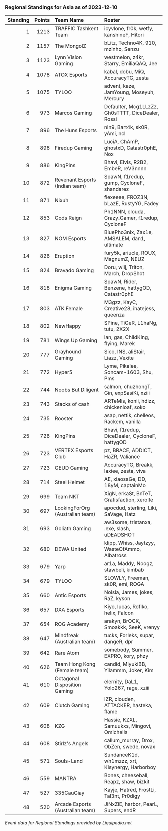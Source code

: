 ### Regional Standings for Asia as of 2023-12-10

| Standing | Points | Team Name                        | Roster                                            |
| -: | -: | :- | :- |
|        1 |   1213 | TRAFFIC Tashkent Team            | icyvlone, fr0k, wetfy, kanshineF, Hitori          |
|        2 |   1157 | The MongolZ                      | bLitz, Techno4K, 910, mzinho, Senzu               |
|        3 |   1123 | Lynn Vision Gaming               | westmelon, z4kr, Starry, EmiliaQAQ, Jee           |
|        4 |   1078 | ATOX Esports                     | kabal, dobu, MiQ, AccuracyTG, zesta               |
|        5 |   1075 | TYLOO                            | advent, kaze, JamYoung, Moseyuh, Mercury          |
|        6 |    973 | Marcos Gaming                    | Defaulter, Mcg1LLzZz, Gh0sTTTT, DiceDealer, Rossi |
|        7 |    896 | The Huns Esports                 | nin9, Bart4k, sk0R, yAmi, ncl                     |
|        8 |    896 | Firedup Gaming                   | LuciA, ChAmP, ghostxD, Catastr0phE, Nox           |
|        9 |    886 | KingPins                         | Bhavi, Elvis, R2B2, EmbeR, reV3nnnn               |
|       10 |    872 | Revenant Esports (Indian team)   | SpawN, f1redup, gump, CycloneF, shandarez         |
|       11 |    871 | Nixuh                            | flexeeee, FROZ3N, bLazE, RustyYG, Fadey           |
|       12 |    853 | Gods Reign                       | Ph1NNN, clouda, Crazy_Gamer, f1redup, CycloneF    |
|       13 |    827 | NOM Esports                      | BluePho3nix, Zax1e, AMSALEM, dan1, ultimate       |
|       14 |    826 | Eruption                         | fury5k, ariucle, ROUX, MagnumZ, NEUZ              |
|       15 |    824 | Bravado Gaming                   | Doru, wilj, Triton, March, DropShot               |
|       16 |    818 | Enigma Gaming                    | SpawN, Rider, Benzene, hattygOD, Catastr0phE      |
|       17 |    803 | ATK Female                       | M3gzz, KayC, Creative28, ihatejess, queenza       |
|       18 |    802 | NewHappy                         | SPine, TiGeR, L1haNg, tutu, 2X2X                  |
|       19 |    781 | Wings Up Gaming                  | lan, gas, ChildKing, flying, Marek                |
|       20 |    777 | Grayhound Gaming                 | Sico, INS, aliStair, Liazz, Vexite                |
|       21 |    772 | Hyper5                           | Lyme, Pikalee, Soncam-1603, Shu, Pms              |
|       22 |    744 | Noobs But Diligent               | salmon, chuzhongT, Gin, expSasiKi, xziii          |
|       23 |    743 | Stacks of cash                   | ARTeMis, konii, hdizz, chickenloaf, soko          |
|       24 |    735 | Rooster                          | asap, nettik, chelleos, Rackem, vanilla           |
|       25 |    726 | KingPins                         | Bhavi, f1redup, DiceDealer, CycloneF, hattygOD    |
|       26 |    723 | VERTEX Esports Club              | pz, BRACE, ADDICT, HaZR, Valiance                 |
|       27 |    723 | GEUD Gaming                      | AccuracyTG, Breakk, laxiee, zesta, viva           |
|       28 |    714 | Steel Helmet                     | AE, xiaosaGe, DD, 18yM, captainMo                 |
|       29 |    699 | Team NKT                         | XigN, erkaSt, BnTeT, Gratisfaction, xerolte       |
|       30 |    697 | LookingForOrg (Australian team)  | apocdud, sterling, Liki, SaVage, Hatz             |
|       31 |    693 | Goliath Gaming                   | aw3some, tristanxa, .exe, slash, uDEADSHOT        |
|       32 |    680 | DEWA United                      | klipp, Whiss, Jaytzyy, WasteOfAmmo, Albatross     |
|       33 |    679 | Yarp                             | ar1a, Maddy, Noogz, stawbeli, kimbab              |
|       34 |    679 | TYLOO                            | SLOWLY, Freeman, sk0R, emi, ROGA                  |
|       35 |    660 | Antic Esports                    | Noisia, James, jokes, RaZ, kyson                  |
|       36 |    657 | DXA Esports                      | Kiyo, lucas, Roflko, helix, Falcon                |
|       37 |    654 | ROG Academy                      | arakyn, BrOCK, Smoakkk, SeeK, vrenyy              |
|       38 |    647 | Mindfreak (Australian team)      | tucks, Forleks, supar, dangeR, dpr                |
|       39 |    642 | Rare Atom                        | somebody, Summer, EXPRO, kory, phzy               |
|       40 |    626 | Team Hong Kong (Female team)     | candid, MiyukiBB, Yilammm, Joker, Kim             |
|       41 |    610 | Octagonal Disposition Gaming     | elernity, DaL1, Yolo267, rage, xziii              |
|       42 |    609 | Clutch Gaming                    | IZR, clouden, ATTACKER, hasteka, flame            |
|       43 |    608 | KZG                              | Hassie, KZXL, Samuukxs, Mingovi, Omichella        |
|       44 |    608 | Stirlz's Angels                  | callum_murray, Drox, ObZen, swede, novax          |
|       45 |    571 | Souls-Land                       | SundanceK1d, wh1mzzz, xrt, Kisynergy, Harborboy   |
|       46 |    559 | MANTRA                           | Bones, cheeseball, Reapz, shaw, bizkit            |
|       47 |    527 | 335CauGiay                       | Kayje, Hatred, FrostLi, Tal3nt, Pr0digy           |
|       48 |    520 | Arcade Esports (Australian team) | JiNxZiE, harbor, PearL, Supers, endR              |

_Event data for Regional Standings provided by Liquipedia.net_

